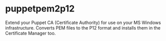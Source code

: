 # puppetpem2p12
Extend your Puppet CA (Certificate Authority) for use on your MS Windows infrastructure. Converts PEM files to the P12 format and installs them in the Certificate Manager too.
